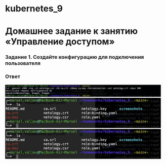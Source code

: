 # kubernetes_9
# Домашнее задание к занятию «Управление доступом»


### Задание 1. Создайте конфигурацию для подключения пользователя

### Ответ
![alt text](screenshots/3.png)
![alt text](screenshots/1.png)
![alt text](screenshots/1.png)